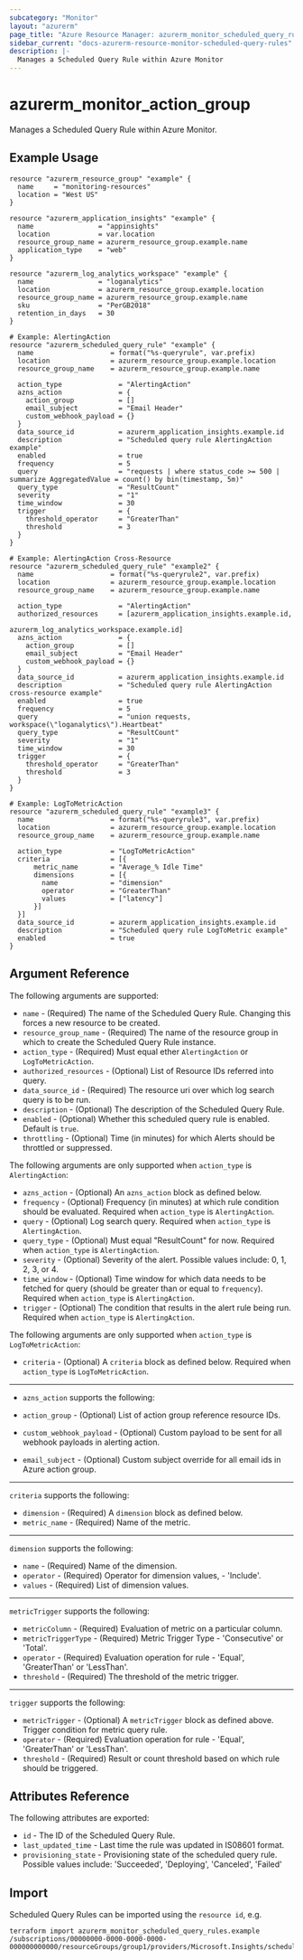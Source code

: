 ```yaml
---
subcategory: "Monitor"
layout: "azurerm"
page_title: "Azure Resource Manager: azurerm_monitor_scheduled_query_rules"
sidebar_current: "docs-azurerm-resource-monitor-scheduled-query-rules"
description: |-
  Manages a Scheduled Query Rule within Azure Monitor
---
```


# azurerm_monitor_action_group

Manages a Scheduled Query Rule within Azure Monitor.

## Example Usage

```hcl
resource "azurerm_resource_group" "example" {
  name     = "monitoring-resources"
  location = "West US"
}

resource "azurerm_application_insights" "example" {
  name                = "appinsights"
  location            = var.location
  resource_group_name = azurerm_resource_group.example.name
  application_type    = "web"
}

resource "azurerm_log_analytics_workspace" "example" {
  name                = "loganalytics"
  location            = azurerm_resource_group.example.location
  resource_group_name = azurerm_resource_group.example.name
  sku                 = "PerGB2018"
  retention_in_days   = 30
}

# Example: AlertingAction
resource "azurerm_scheduled_query_rule" "example" {
  name                   = format("%s-queryrule", var.prefix)
  location               = azurerm_resource_group.example.location
  resource_group_name    = azurerm_resource_group.example.name

  action_type              = "AlertingAction"
  azns_action              = {
    action_group           = []
    email_subject          = "Email Header"
    custom_webhook_payload = {}
  }
  data_source_id           = azurerm_application_insights.example.id
  description              = "Scheduled query rule AlertingAction example"
  enabled                  = true
  frequency                = 5
  query                    = "requests | where status_code >= 500 | summarize AggregatedValue = count() by bin(timestamp, 5m)"
  query_type               = "ResultCount"
  severity                 = "1"
  time_window              = 30
  trigger                  = {
    threshold_operator     = "GreaterThan"
    threshold              = 3
  }
}

# Example: AlertingAction Cross-Resource
resource "azurerm_scheduled_query_rule" "example2" {
  name                   = format("%s-queryrule2", var.prefix)
  location               = azurerm_resource_group.example.location
  resource_group_name    = azurerm_resource_group.example.name

  action_type              = "AlertingAction"
  authorized_resources     = [azurerm_application_insights.example.id,
                              azurerm_log_analytics_workspace.example.id]
  azns_action              = {
    action_group           = []
    email_subject          = "Email Header"
    custom_webhook_payload = {}
  }
  data_source_id           = azurerm_application_insights.example.id
  description              = "Scheduled query rule AlertingAction cross-resource example"
  enabled                  = true
  frequency                = 5
  query                    = "union requests, workspace(\"loganalytics\").Heartbeat"
  query_type               = "ResultCount"
  severity                 = "1"
  time_window              = 30
  trigger                  = {
    threshold_operator     = "GreaterThan"
    threshold              = 3
  }
}

# Example: LogToMetricAction
resource "azurerm_scheduled_query_rule" "example3" {
  name                   = format("%s-queryrule3", var.prefix)
  location               = azurerm_resource_group.example.location
  resource_group_name    = azurerm_resource_group.example.name

  action_type            = "LogToMetricAction"
  criteria               = [{
      metric_name        = "Average_% Idle Time"
      dimensions         = [{
        name             = "dimension"
        operator         = "GreaterThan"
        values           = ["latency"]
      }]
  }]
  data_source_id         = azurerm_application_insights.example.id
  description            = "Scheduled query rule LogToMetric example"
  enabled                = true
}
```

## Argument Reference

The following arguments are supported:

* `name` - (Required) The name of the Scheduled Query Rule. Changing this forces a new resource to be created.
* `resource_group_name` - (Required) The name of the resource group in which to create the Scheduled Query Rule instance.
* `action_type` - (Required) Must equal ether `AlertingAction` or `LogToMetricAction`.
* `authorized_resources` - (Optional) List of Resource IDs referred into query.
* `data_source_id` - (Required) The resource uri over which log search query is to be run.
* `description` - (Optional) The description of the Scheduled Query Rule.
* `enabled` - (Optional) Whether this scheduled query rule is enabled.  Default is `true`.
* `throttling` - (Optional) Time (in minutes) for which Alerts should be throttled or suppressed.

The following arguments are only supported when `action_type` is `AlertingAction`:

* `azns_action` - (Optional) An `azns_action` block as defined below.
* `frequency` - (Optional) Frequency (in minutes) at which rule condition should be evaluated.  Required when `action_type` is `AlertingAction`.
* `query` - (Optional) Log search query.  Required when `action_type` is `AlertingAction`.
* `query_type` - (Optional) Must equal "ResultCount" for now.  Required when `action_type` is `AlertingAction`.
* `severity` - (Optional) Severity of the alert. Possible values include: 0, 1, 2, 3, or 4.
* `time_window` - (Optional) Time window for which data needs to be fetched for query (should be greater than or equal to `frequency`).  Required when `action_type` is `AlertingAction`.
* `trigger` - (Optional) The condition that results in the alert rule being run.  Required when `action_type` is `AlertingAction`.

The following arguments are only supported when `action_type` is `LogToMetricAction`:

* `criteria` - (Optional) A `criteria` block as defined below. Required when `action_type` is `LogToMetricAction`.

---

* `azns_action` supports the following:

* `action_group` - (Optional) List of action group reference resource IDs.
* `custom_webhook_payload` - (Optional) Custom payload to be sent for all webhook payloads in alerting action.
* `email_subject` - (Optional) Custom subject override for all email ids in Azure action group.

---

`criteria` supports the following:

* `dimension` - (Required) A `dimension` block as defined below.
* `metric_name` - (Required) Name of the metric.

---

`dimension` supports the following:

* `name` - (Required) Name of the dimension.
* `operator` - (Required) Operator for dimension values, - 'Include'.
* `values` - (Required) List of dimension values.

---

`metricTrigger` supports the following:

* `metricColumn` - (Required) Evaluation of metric on a particular column.
* `metricTriggerType` - (Required) Metric Trigger Type - 'Consecutive' or 'Total'.
* `operator` - (Required) Evaluation operation for rule - 'Equal', 'GreaterThan' or 'LessThan'.
* `threshold` - (Required) The threshold of the metric trigger.

---

`trigger` supports the following:

* `metricTrigger` - (Optional) A `metricTrigger` block as defined above. Trigger condition for metric query rule.
* `operator` - (Required) Evaluation operation for rule - 'Equal', 'GreaterThan' or 'LessThan'.
* `threshold` - (Required) Result or count threshold based on which rule should be triggered.

## Attributes Reference

The following attributes are exported:

* `id` - The ID of the Scheduled Query Rule.
* `last_updated_time` - Last time the rule was updated in IS08601 format.
* `provisioning_state` - Provisioning state of the scheduled query rule. Possible values include: 'Succeeded', 'Deploying', 'Canceled', 'Failed'

## Import

Scheduled Query Rules can be imported using the `resource id`, e.g.

```shell
terraform import azurerm_monitor_scheduled_query_rules.example /subscriptions/00000000-0000-0000-0000-000000000000/resourceGroups/group1/providers/Microsoft.Insights/scheduledQueryRules/myrulename
```
